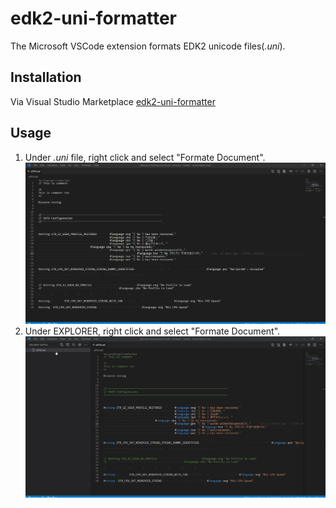 # edk2-uni-formatter
The Microsoft VSCode extension formats EDK2 unicode files(_.uni_).

## Installation
Via Visual Studio Marketplace [edk2-uni-formatter](https://marketplace.visualstudio.com/items?itemName=pinshengjuan.edk2-uni-formatter)

## Usage
1. Under _.uni_ file, right click and select "Formate Document".
![](img/img.gif)
2. Under EXPLORER, right click and select "Formate Document".
![](img/img2.gif)


